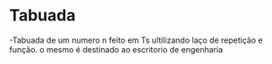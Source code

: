 # Tabuada 

-Tabuada de um numero n feito em Ts ultilizando laço de repetição e função.
 o mesmo é destinado ao escritorio de engenharia